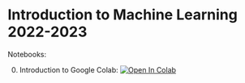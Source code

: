 # Introduction to Machine Learning 2022-2023 
Notebooks: 

0. Introduction to Google Colab: [![Open In Colab](https://colab.research.google.com/assets/colab-badge.svg)](https://colab.research.google.com/github/GaiaSaveri/intro-to-ml/blob/main/IntroColab.ipynb)
